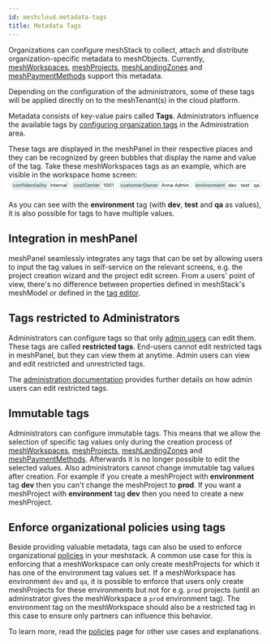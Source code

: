 ```yaml
---
id: meshcloud.metadata-tags
title: Metadata Tags
---
```


Organizations can configure meshStack to collect, attach and distribute organization-specific metadata
to meshObjects. Currently, [meshWorkspaces](meshcloud.workspace), [meshProjects](meshcloud.project), [meshLandingZones](meshcloud.landing-zones) and [meshPaymentMethods](meshcloud.payment-methods) support this metadata.

Depending on the configuration of the administrators, some of these tags will be applied directly on to the meshTenant(s) in the cloud platform.

Metadata consists of key-value pairs called **Tags**. Administrators influence the available tags by [configuring organization tags](meshstack.metadata-tags) in the Administration area.

These tags are displayed in the meshPanel in their respective places and they can be recognized by green bubbles that display the name and value of the tag. Take these meshWorkspaces tags as an example, which are visible in the workspace home screen:
![Example Tags](assets/metadata_tags/mesh_workspace_example_tags.png)

As you can see with the **environment** tag (with **dev**, **test** and **qa** as values), it is also possible for tags to have multiple values.

## Integration in meshPanel

meshPanel seamlessly integrates any tags that can be set by allowing users to input the tag values in self-service on the relevant screens, e.g. the project creation wizard and the project edit screen. From a users' point of view, there's no difference between properties defined in meshStack's meshModel or defined in the [tag editor](meshstack.metadata-tags).

## Tags restricted to Administrators

Administrators can configure tags so that only [admin users](administration.index) can edit them. These tags are called **restricted tags**. End-users cannot edit restricted tags in meshPanel, but they can view them at anytime. Admin users can view and edit restricted and unrestricted tags.

The [administration documentation](administration.index) provides further details on how admin users can edit restricted tags.

## Immutable tags

Administrators can configure immutable tags. This means that we allow the selection of specific tag values only during the creation process of [meshWorkspaces](meshcloud.workspace), [meshProjects](meshcloud.project), [meshLandingZones](meshcloud.landing-zones) and [meshPaymentMethods](meshcloud.payment-methods). Afterwards it is no longer possible to edit the selected values. Also administrators cannot change immutable tag values after creation.
For example if you create a meshProject with **environment** tag **dev** then you can't change the meshProject to **prod**. If you want a meshProject with **environment** tag **dev** then you need to create a new meshProject.

## Enforce organizational policies using tags

Beside providing valuable metadata, tags can also be used to enforce organizational [policies](meshcloud.policies) in your meshstack. A common use case for this is enforcing that a meshWorkspace can only create meshProjects for which it has one of the environment tag values set. If a meshWorkspace has environment `dev` and `qa`, it is possible to enforce that users only create meshProjects for these environments but not for e.g. `prod` projects (until an adminstrator gives the meshWorkspace a `prod` environment tag). The environment tag on the meshWorkspace should also be a restricted tag in this case to ensure only partners can influence this behavior.

To learn more, read the [policies](meshcloud.policies) page for other use cases and explanations.
